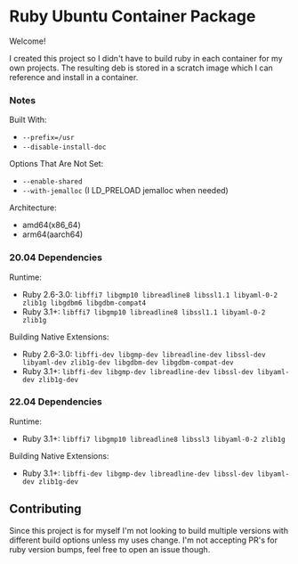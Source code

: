 # Ruby Ubuntu Container Package

Welcome!

I created this project so I didn't have to build ruby in each container for my own projects.
The resulting deb is stored in a scratch image which I can reference and install in a container.

### Notes

Built With:

  * `--prefix=/usr`
  * `--disable-install-doc`

Options That Are Not Set:

 * `--enable-shared`
 * `--with-jemalloc` (I LD_PRELOAD jemalloc when needed)

Architecture:

  * amd64(x86_64)
  * arm64(aarch64)

### 20.04 Dependencies

Runtime:

  * Ruby 2.6-3.0: `libffi7 libgmp10 libreadline8 libssl1.1 libyaml-0-2 zlib1g libgdbm6 libgdbm-compat4`
  * Ruby 3.1+: `libffi7 libgmp10 libreadline8 libssl1.1 libyaml-0-2 zlib1g`

Building Native Extensions:

  * Ruby 2.6-3.0: `libffi-dev libgmp-dev libreadline-dev libssl-dev libyaml-dev zlib1g-dev libgdbm-dev libgdbm-compat-dev`
  * Ruby 3.1+: `libffi-dev libgmp-dev libreadline-dev libssl-dev libyaml-dev zlib1g-dev`

### 22.04 Dependencies

Runtime:

  * Ruby 3.1+: `libffi7 libgmp10 libreadline8 libssl3 libyaml-0-2 zlib1g`

Building Native Extensions:

  * Ruby 3.1+: `libffi-dev libgmp-dev libreadline-dev libssl-dev libyaml-dev zlib1g-dev`

## Contributing

Since this project is for myself I'm not looking to build multiple versions with different build options unless my uses change.
I'm not accepting PR's for ruby version bumps, feel free to open an issue though.
